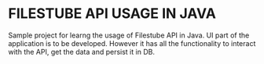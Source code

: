 FILESTUBE API USAGE IN JAVA
============================
Sample project for learng the usage of Filestube API in Java. UI part of the application is to be developed. However it has all the functionality to interact with the API, get the data and persist it in DB.
